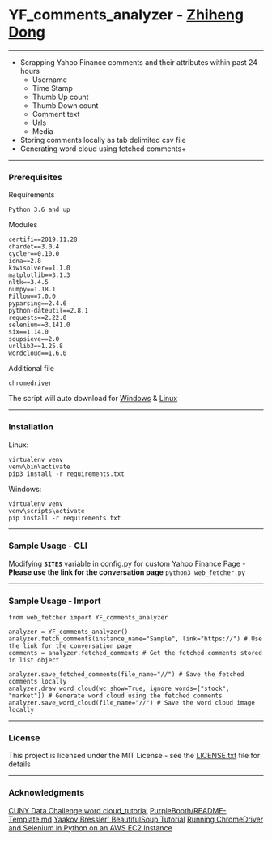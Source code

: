 
# YF_comments_analyzer - [Zhiheng Dong](https://www.linkedin.com/in/zhihengdong)
---
- Scrapping Yahoo Finance comments and their attributes within past 24 hours
  - Username
  - Time Stamp
  - Thumb Up count
  - Thumb Down count
  - Comment text
  - Urls
  - Media
- Storing comments locally as tab delimited csv file
- Generating word cloud using fetched comments+
---
### Prerequisites

Requirements
```
Python 3.6 and up
```
Modules
```
certifi==2019.11.28
chardet==3.0.4
cycler==0.10.0
idna==2.8
kiwisolver==1.1.0
matplotlib==3.1.3
nltk==3.4.5
numpy==1.18.1
Pillow==7.0.0
pyparsing==2.4.6
python-dateutil==2.8.1
requests==2.22.0
selenium==3.141.0
six==1.14.0
soupsieve==2.0
urllib3==1.25.8
wordcloud==1.6.0
```
Additional file
```
chromedriver
```
The script will auto download for
[Windows](https://chromedriver.chromium.org/downloads)
&
[Linux](https://chromedriver.storage.googleapis.com)

---
### Installation
Linux:
```
virtualenv venv
venv\bin\activate
pip3 install -r requirements.txt
```
Windows:
```
virtualenv venv
venv\scripts\activate
pip install -r requirements.txt
```
---
### Sample Usage - CLI
Modifying **`SITES`** variable in config.py for custom Yahoo Finance Page -
**Please use the link for the conversation page**
```python3 web_fetcher.py```

---
### Sample Usage - Import
```
from web_fetcher import YF_comments_analyzer

analyzer = YF_comments_analyzer()
analyzer.fetch_comments(instance_name="Sample", link="https://") # Use the link for the conversation page
comments = analyzer.fetched_comments # Get the fetched comments stored in list object

analyzer.save_fetched_comments(file_name="//") # Save the fetched comments locally
analyzer.draw_word_cloud(wc_show=True, ignore_words=["stock", "market"]) # Generate word cloud using the fetched comments
analyzer.save_word_cloud(file_name="//") # Save the word cloud image locally
```
---

### License

This project is licensed under the MIT License - see the [LICENSE.txt](https://github.com/zhiose91/web_fetcher/blob/master/LICENSE.txt)  file for details

---
### Acknowledgments

[CUNY Data Challenge word cloud_tutorial](https://www.kaggle.com/jelkinp72/cuny-data-challenge-word-cloud-tutorial)
[PurpleBooth/README-Template.md](https://gist.github.com/PurpleBooth/109311bb0361f32d87a2)
[Yaakov Bressler' BeautifulSoup Tutorial](https://github.com/ybressler/Web-Scraping/blob/master/Web%20Scraping%20Overview%20%E2%80%93%20NYC%20Python%20Meetup.ipynb)
[Running ChromeDriver and Selenium in Python on an AWS EC2 Instance](https://medium.com/@praneeth.jm/running-chromedriver-and-selenium-in-python-on-an-aws-ec2-instance-2fb4ad633bb5)
